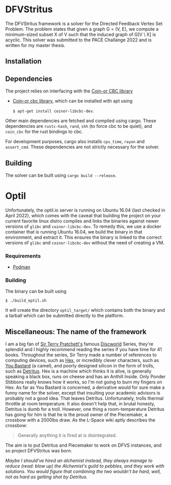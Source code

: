 # DFVStritus
The DFVStritus framework is a solver for the Directed Feedback Vertex Set Problem. The problem states that given a graph G = (V, E), we
compute a minimum-sized subset X of V such that the induced graph of G[V \ X] is acyclic. This solver was submitted to the PACE Challange 2022 and is written for my master thesis. 

## Installation

## Dependencies
The project relies on interfacing with the [Coin-or CBC library](https://github.com/coin-or/COIN-OR-OptimizationSuite)
* [Coin-or cbc library](https://github.com/coin-or/COIN-OR-OptimizationSuite), which can be installed with apt using 
    
    ```$ apt-get install coinor-libcbc-dev```.

Other main dependencies are fetched and compiled using cargo. These dependencies are `rustc-hash`, `rand`, `shh` (to force cbc to be quiet), and `coin_cbc` for the rust bindings to cbc.

For development purposes, cargo also installs `cpu_time`, `rayon` and `assert_cmd`. These dependencies are not strictly necessary for the solver.

## Building
The solver can be built using `cargo build --release`. 

# Optil
Unfortunately, the optil.io server is running on Ubuntu 16.04 (last checked in April 2022), which comes with the caveat that building the project on your current favorite linux distro compiles and links the binaries against newer versions of `glibc` and `coinor-libcbc-dev`. To remedy this, we use a docker container that is running Ubuntu 16.04, we build the binary in that environment, and extract it. This ensures the binary is linked to the correct versions of `glibc` and `coinor-libcbc-dev` without the need of creating a VM.

### Requirements
* [Podman](https://podman.io/getting-started/installation)

### Building
The binary can be built using 
```
$ ./build_optil.sh
```
It will create the directory `optil_target/` which contains both the binary and a tarball which can be submitted directly to the platform. 

## Miscellaneous: The name of the framework 

I am a big fan of [Sir Terry Pratchett's](https://en.wikipedia.org/wiki/Terry_Pratchett) famous [Discworld](https://en.wikipedia.org/wiki/Discworld) Series, they're splendid and I highly recommend reading the series if you have time for 41 books. Throughout the series, Sir Terry made a number of references to computing devices, such as [Hex](https://en.wikipedia.org/wiki/Hex_(Discworld)), or incredibly clever characters, such as [You Bastard](https://wiki.lspace.org/mediawiki/You_Bastard) (a camel), and poorly designed silicon in the form of trolls, such as [Detritus](https://wiki.lspace.org/mediawiki/index.php/Detritus). Hex is a machine which thinks it is alive, is generally speaking a black box, runs on cheese and has an Anthill Inside. Only Ponder Stibbons really knows how it works, so I'm not going to burn my fingers on Hex. As far as You Bastard is concerned, a derivative would for sure make a funny name for the solver, except that insulting your academic advisors is probably not a good idea. That leaves Detritus. Unfortunately, trolls thermal throttle at room temperature. It also doesn't help that, in brutal honesty, Detritus is dumb for a troll. However, one thing a room-temperature Detritus has going for him is that he is the proud owner of the Piecemaker, a crossbow with a 2000lbs draw. As the L-Space wiki aptly describes the crossbow:

> Generally anything it is fired at is disintegrated.

The aim is to put Detritus and Piecemaker to work on DFVS instances, and so project DFVStritus was born.

*Maybe I should've hired an alchemist instead, they always manage to reduce (read: blow up) the Alchemist's guild to pebbles, and they work with solutions. You would figure that combining the two wouldn't be hard, well, not as hard as getting shot by Detritus.*